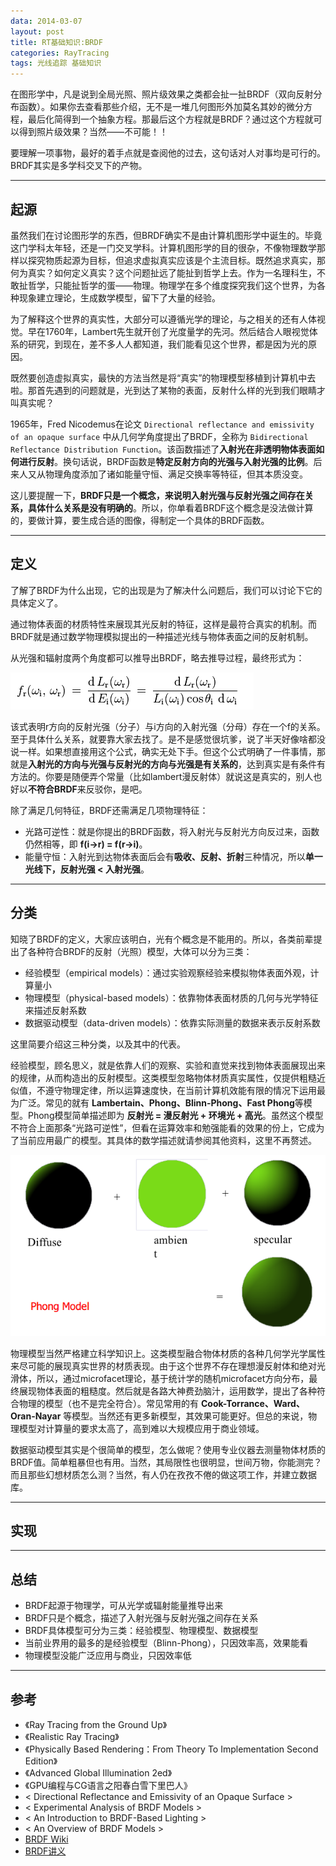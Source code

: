 ```yaml
---
data: 2014-03-07
layout: post
title: RT基础知识:BRDF
categories: RayTracing
tags: 光线追踪 基础知识
---
```


在图形学中，凡是说到全局光照、照片级效果之类都会扯一扯BRDF（双向反射分布函数）。如果你去查看那些介绍，无不是一堆几何图形外加莫名其妙的微分方程，最后化简得到一个抽象方程。那最后这个方程就是BRDF？通过这个方程就可以得到照片级效果？当然——不可能！！

要理解一项事物，最好的着手点就是查阅他的过去，这句话对人对事均是可行的。BRDF其实是多学科交叉下的产物。

------------------------------------------------------------------------

## 起源

虽然我们在讨论图形学的东西，但BRDF确实不是由计算机图形学中诞生的。毕竟这门学科太年轻，还是一门交叉学科。计算机图形学的目的很杂，不像物理数学那样以探究物质起源为目标，但追求虚拟真实应该是个主流目标。既然追求真实，那何为真实？如何定义真实？这个问题扯远了能扯到哲学上去。作为一名理科生，不敢扯哲学，只能扯哲学的蛋——物理。物理学在多个维度探究我们这个世界，为各种现象建立理论，生成数学模型，留下了大量的经验。

为了解释这个世界的真实性，大部分可以遵循光学的理论，与之相关的还有人体视觉。早在1760年，Lambert先生就开创了光度量学的先河。然后结合人眼视觉体系的研究，到现在，差不多人人都知道，我们能看见这个世界，都是因为光的原因。

既然要创造虚拟真实，最快的方法当然是将“真实”的物理模型移植到计算机中去啦。那首先遇到的问题就是，光到达了某物的表面，反射什么样的光到我们眼睛才叫真实呢？

1965年，Fred Nicodemus在论文 `Directional reflectance and emissivity of an opaque surface` 中从几何学角度提出了BRDF，全称为 `Bidirectional Reflectance Distribution Function`。该函数描述了**入射光在非透明物体表面如何进行反射**。换句话说，BRDF函数是**特定反射方向的光强与入射光强的比例**。后来人又从物理角度添加了诸如能量守恒、满足交换率等特征，但其本质没变。

这儿要提醒一下，**BRDF只是一个概念，来说明入射光强与反射光强之间存在关系，具体什么关系是没有明确的**。所以，你单看着BRDF这个概念是没法做计算的，要做计算，要生成合适的图像，得制定一个具体的BRDF函数。

--------------------------------------------------------------------

## 定义

了解了BRDF为什么出现，它的出现是为了解决什么问题后，我们可以讨论下它的具体定义了。

通过物体表面的材质特性来展现其光反射的特征，这样是最符合真实的机制。而BRDF就是通过数学物理模拟提出的一种描述光线与物体表面之间的反射机制。

从光强和辐射度两个角度都可以推导出BRDF，略去推导过程，最终形式为：

![](/image/raytracer_04_01.png)

该式表明r方向的反射光强（分子）与i方向的入射光强（分母）存在一个f的关系。至于具体什么关系，就要靠大家去找了。是不是感觉很坑爹，说了半天好像啥都没说一样。如果想直接用这个公式，确实无处下手。但这个公式明确了一件事情，那就是**入射光的方向与光强与反射光的方向与光强是有关系的**，达到真实是有条件有方法的。你要是随便弄个常量（比如lambert漫反射体）就说这是真实的，别人也好以**不符合BRDF**来反驳你，是吧。

除了满足几何特征，BRDF还需满足几项物理特征：

- 光路可逆性：就是你提出的BRDF函数，将入射光与反射光方向反过来，函数仍然相等，即 **f(i->r) = f(r->i)**。
- 能量守恒：入射光到达物体表面后会有**吸收、反射、折射**三种情况，所以**单一光线下，反射光强 < 入射光强**。

----------------------------------------------------------------

## 分类

知晓了BRDF的定义，大家应该明白，光有个概念是不能用的。所以，各类前辈提出了各种符合BRDF的反射（光照）模型，大体可以分为三类：

- 经验模型（empirical models）：通过实验观察经验来模拟物体表面外观，计算量小
- 物理模型（physical-based models）：依靠物体表面材质的几何与光学特征来描述反射系数
- 数据驱动模型（data-driven models）：依靠实际测量的数据来表示反射系数

这里简要介绍这三种分类，以及其中的代表。

经验模型，顾名思义，就是依靠人们的观察、实验和直觉来找到物体表面展现出来的规律，从而构造出的反射模型。这类模型忽略物体材质真实属性，仅提供粗糙近似值，不遵守物理定律，所以运算速度快，在当前计算机效能有限的情况下运用最为广泛。常见的就有 **Lambertain、Phong、Blinn-Phong、Fast Phong**等模型。Phong模型简单描述即为 **反射光 = 漫反射光 + 环境光 + 高光**。虽然这个模型不符合上面那条“光路可逆性”，但看在运算效率和勉强能看的效果的份上，它成为了当前应用最广的模型。其具体的数学描述就请参阅其他资料，这里不再赘述。

![](/image/raytracer_04_02.png)

物理模型当然严格建立科学知识上。这类模型融合物体材质的各种几何学光学属性来尽可能的展现真实世界的材质表现。由于这个世界不存在理想漫反射体和绝对光滑体，所以，通过microfacet理论，基于统计学的随机microfacet方向分布，最终展现物体表面的粗糙度。然后就是各路大神费劲脑汁，运用数学，提出了各种符合物理的模型（也不是完全符合）。常见常用的有 **Cook-Torrance、Ward、Oran-Nayar** 等模型。当然还有更多新模型，其效果可能更好。但总的来说，物理模型对计算量的要求太高了，高到难以大规模应用于商业领域。

数据驱动模型其实是个很简单的模型，怎么做呢？使用专业仪器去测量物体材质的BRDF值。简单粗暴但也有用。当然，其局限性也很明显，世间万物，你能测完？而且那些幻想材质怎么测？当然，有人仍在孜孜不倦的做这项工作，并建立数据库。

------------------------------------------------------------------

## 实现




---------------------------------------

## 总结

- BRDF起源于物理学，可从光学或辐射能量推导出来
- BRDF只是个概念，描述了入射光强与反射光强之间存在关系
- BRDF具体模型可分为三类：经验模型、物理模型、数据模型
- 当前业界用的最多的是经验模型（Blinn-Phong），只因效率高，效果能看
- 物理模型没能广泛应用与商业，只因效率低

--------------------------------------------------------------

## 参考

- 《Ray Tracing from the Ground Up》
- 《Realistic Ray Tracing》
- 《Physically Based Rendering：From Theory To Implementation Second Edition》
- 《Advanced Global Illumination 2ed》
- 《GPU编程与CG语言之阳春白雪下里巴人》
- < Directional Reflectance and Emissivity of an Opaque Surface >
- < Experimental Analysis of BRDF Models >
- < An Introduction to BRDF-Based Lighting >
- < An Overview of BRDF Models >
- [BRDF Wiki](http://en.wikipedia.org/wiki/Bidirectional_reflectance_distribution_function "BRDF-wiki")
- [BRDF讲义](http://www.doc88.com/p-51966729050.html)
